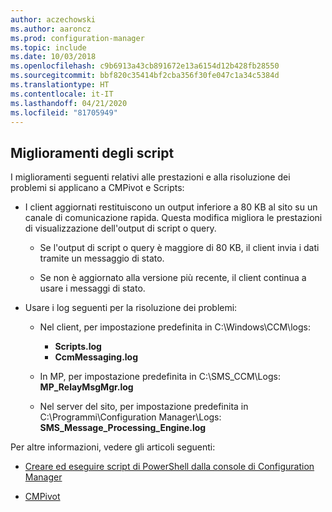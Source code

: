 ```yaml
---
author: aczechowski
ms.author: aaroncz
ms.prod: configuration-manager
ms.topic: include
ms.date: 10/03/2018
ms.openlocfilehash: c9b6913a43cb891672e13a6154d12b428fb28550
ms.sourcegitcommit: bbf820c35414bf2cba356f30fe047c1a34c5384d
ms.translationtype: HT
ms.contentlocale: it-IT
ms.lasthandoff: 04/21/2020
ms.locfileid: "81705949"
---
```

## <a name="improvements-to-scripts"></a><a name="bkmk_scripts"></a> Miglioramenti degli script
<!--1358239-->

I miglioramenti seguenti relativi alle prestazioni e alla risoluzione dei problemi si applicano a CMPivot e Scripts:

- I client aggiornati restituiscono un output inferiore a 80 KB al sito su un canale di comunicazione rapida. Questa modifica migliora le prestazioni di visualizzazione dell'output di script o query.  

    - Se l'output di script o query è maggiore di 80 KB, il client invia i dati tramite un messaggio di stato.  

    - Se non è aggiornato alla versione più recente, il client continua a usare i messaggi di stato.  

- Usare i log seguenti per la risoluzione dei problemi:  

    - Nel client, per impostazione predefinita in C:\Windows\CCM\logs:  
        - **Scripts.log**  
        - **CcmMessaging.log**  

    - In MP, per impostazione predefinita in C:\SMS_CCM\Logs: **MP_RelayMsgMgr.log**  

    - Nel server del sito, per impostazione predefinita in C:\Programmi\Configuration Manager\Logs: **SMS_Message_Processing_Engine.log**  


Per altre informazioni, vedere gli articoli seguenti:  

- [Creare ed eseguire script di PowerShell dalla console di Configuration Manager](../../../../apps/deploy-use/create-deploy-scripts.md)  

- [CMPivot](../../../servers/manage/cmpivot.md)  


